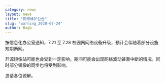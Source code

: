 ```yaml
---
category: news
layout: news
title: "网络维护公告"
slug: "warning_2020-07-24"
author: Hagb
---
```

按信息化办公室通知，7.21 至 7.28 校园网网络设备升级，预计会伴随着部分设施短期断网。

开源镜像站可能也会受到一定影响，期间可能会出现网络波动甚至中断的情况，同时部分镜像的同步也将受到影响。

恳请各位谅解。
